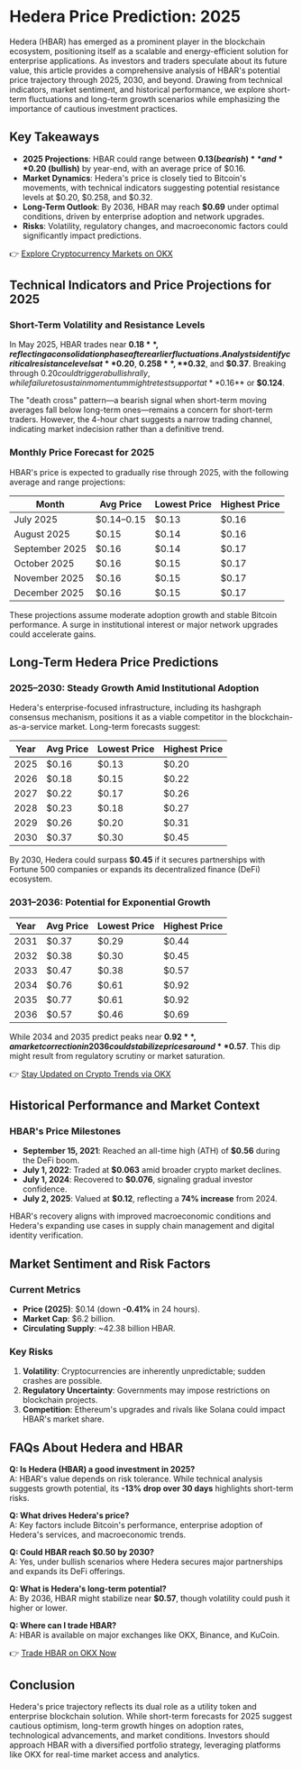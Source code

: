 # Hedera Price Prediction: 2025  

Hedera (HBAR) has emerged as a prominent player in the blockchain ecosystem, positioning itself as a scalable and energy-efficient solution for enterprise applications. As investors and traders speculate about its future value, this article provides a comprehensive analysis of HBAR's potential price trajectory through 2025, 2030, and beyond. Drawing from technical indicators, market sentiment, and historical performance, we explore short-term fluctuations and long-term growth scenarios while emphasizing the importance of cautious investment practices.  

## Key Takeaways  
- **2025 Projections**: HBAR could range between **$0.13 (bearish)** and **$0.20 (bullish)** by year-end, with an average price of $0.16.  
- **Market Dynamics**: Hedera's price is closely tied to Bitcoin's movements, with technical indicators suggesting potential resistance levels at $0.20, $0.258, and $0.32.  
- **Long-Term Outlook**: By 2036, HBAR may reach **$0.69** under optimal conditions, driven by enterprise adoption and network upgrades.  
- **Risks**: Volatility, regulatory changes, and macroeconomic factors could significantly impact predictions.  

👉 [Explore Cryptocurrency Markets on OKX](https://bit.ly/okx-bonus)  

## Technical Indicators and Price Projections for 2025  

### Short-Term Volatility and Resistance Levels  
In May 2025, HBAR trades near **$0.18**, reflecting a consolidation phase after earlier fluctuations. Analysts identify critical resistance levels at **$0.20**, **$0.258**, **$0.32**, and **$0.37**. Breaking through $0.20 could trigger a bullish rally, while failure to sustain momentum might retest support at **$0.16** or **$0.124**.  

The "death cross" pattern—a bearish signal when short-term moving averages fall below long-term ones—remains a concern for short-term traders. However, the 4-hour chart suggests a narrow trading channel, indicating market indecision rather than a definitive trend.  

### Monthly Price Forecast for 2025  
HBAR's price is expected to gradually rise through 2025, with the following average and range projections:  

| Month       | Avg Price | Lowest Price | Highest Price |  
|-------------|-----------|--------------|---------------|  
| July 2025   | $0.14–0.15| $0.13        | $0.16         |  
| August 2025 | $0.15     | $0.14        | $0.16         |  
| September 2025 | $0.16  | $0.14        | $0.17         |  
| October 2025 | $0.16    | $0.15        | $0.17         |  
| November 2025 | $0.16   | $0.15        | $0.17         |  
| December 2025 | $0.16   | $0.15        | $0.17         |  

These projections assume moderate adoption growth and stable Bitcoin performance. A surge in institutional interest or major network upgrades could accelerate gains.  

## Long-Term Hedera Price Predictions  

### 2025–2030: Steady Growth Amid Institutional Adoption  
Hedera's enterprise-focused infrastructure, including its hashgraph consensus mechanism, positions it as a viable competitor in the blockchain-as-a-service market. Long-term forecasts suggest:  

| Year | Avg Price | Lowest Price | Highest Price |  
|------|-----------|--------------|---------------|  
| 2025 | $0.16     | $0.13        | $0.20         |  
| 2026 | $0.18     | $0.15        | $0.22         |  
| 2027 | $0.22     | $0.17        | $0.26         |  
| 2028 | $0.23     | $0.18        | $0.27         |  
| 2029 | $0.26     | $0.20        | $0.31         |  
| 2030 | $0.37     | $0.30        | $0.45         |  

By 2030, Hedera could surpass **$0.45** if it secures partnerships with Fortune 500 companies or expands its decentralized finance (DeFi) ecosystem.  

### 2031–2036: Potential for Exponential Growth  
| Year | Avg Price | Lowest Price | Highest Price |  
|------|-----------|--------------|---------------|  
| 2031 | $0.37     | $0.29        | $0.44         |  
| 2032 | $0.38     | $0.30        | $0.45         |  
| 2033 | $0.47     | $0.38        | $0.57         |  
| 2034 | $0.76     | $0.61        | $0.92         |  
| 2035 | $0.77     | $0.61        | $0.92         |  
| 2036 | $0.57     | $0.46        | $0.69         |  

While 2034 and 2035 predict peaks near **$0.92**, a market correction in 2036 could stabilize prices around **$0.57**. This dip might result from regulatory scrutiny or market saturation.  

👉 [Stay Updated on Crypto Trends via OKX](https://bit.ly/okx-bonus)  

## Historical Performance and Market Context  

### HBAR's Price Milestones  
- **September 15, 2021**: Reached an all-time high (ATH) of **$0.56** during the DeFi boom.  
- **July 1, 2022**: Traded at **$0.063** amid broader crypto market declines.  
- **July 1, 2024**: Recovered to **$0.076**, signaling gradual investor confidence.  
- **July 2, 2025**: Valued at **$0.12**, reflecting a **74% increase** from 2024.  

HBAR's recovery aligns with improved macroeconomic conditions and Hedera's expanding use cases in supply chain management and digital identity verification.  

## Market Sentiment and Risk Factors  

### Current Metrics  
- **Price (2025)**: $0.14 (down **-0.41%** in 24 hours).  
- **Market Cap**: $6.2 billion.  
- **Circulating Supply**: ~42.38 billion HBAR.  

### Key Risks  
1. **Volatility**: Cryptocurrencies are inherently unpredictable; sudden crashes are possible.  
2. **Regulatory Uncertainty**: Governments may impose restrictions on blockchain projects.  
3. **Competition**: Ethereum's upgrades and rivals like Solana could impact HBAR's market share.  

## FAQs About Hedera and HBAR  

**Q: Is Hedera (HBAR) a good investment in 2025?**  
A: HBAR's value depends on risk tolerance. While technical analysis suggests growth potential, its **-13% drop over 30 days** highlights short-term risks.  

**Q: What drives Hedera's price?**  
A: Key factors include Bitcoin's performance, enterprise adoption of Hedera's services, and macroeconomic trends.  

**Q: Could HBAR reach $0.50 by 2030?**  
A: Yes, under bullish scenarios where Hedera secures major partnerships and expands its DeFi offerings.  

**Q: What is Hedera's long-term potential?**  
A: By 2036, HBAR might stabilize near **$0.57**, though volatility could push it higher or lower.  

**Q: Where can I trade HBAR?**  
A: HBAR is available on major exchanges like OKX, Binance, and KuCoin.  

👉 [Trade HBAR on OKX Now](https://bit.ly/okx-bonus)  

## Conclusion  

Hedera's price trajectory reflects its dual role as a utility token and enterprise blockchain solution. While short-term forecasts for 2025 suggest cautious optimism, long-term growth hinges on adoption rates, technological advancements, and market conditions. Investors should approach HBAR with a diversified portfolio strategy, leveraging platforms like OKX for real-time market access and analytics.  
